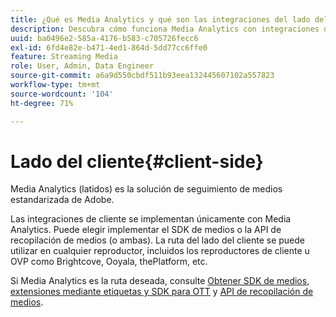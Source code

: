```yaml
---
title: ¿Qué es Media Analytics y qué son las integraciones del lado del cliente?
description: Descubra cómo funciona Media Analytics con integraciones del lado del cliente y el SDK de medios y/o la API de Media Collection.
uuid: ba0496e2-585a-4176-b583-c705726fecc6
exl-id: 6fd4e82e-b471-4ed1-864d-5dd77cc6ffe0
feature: Streaming Media
role: User, Admin, Data Engineer
source-git-commit: a6a9d550cbdf511b93eea132445607102a557823
workflow-type: tm+mt
source-wordcount: '104'
ht-degree: 71%

---
```


# Lado del cliente{#client-side}

Media Analytics (latidos) es la solución de seguimiento de medios estandarizada de Adobe.

Las integraciones de cliente se implementan únicamente con Media Analytics. Puede elegir implementar el SDK de medios o la API de recopilación de medios (o ambas). La ruta del lado del cliente se puede utilizar en cualquier reproductor, incluidos los reproductores de cliente u OVP como Brightcove, Ooyala, thePlatform, etc.

Si Media Analytics es la ruta deseada, consulte [Obtener SDK de medios, extensiones mediante etiquetas y SDK para OTT](/help/getting-started/download-sdks.md) y [API de recopilación de medios](/help/implementation/media-collection-api/mc-api-overview.md).
